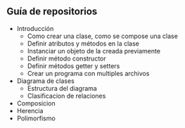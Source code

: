 ## Guía de repositorios

- Introducción
    - Como crear una clase, como se compose una clase
    - Definir atributos y métodos en la clase
    - Instanciar un objeto de la creada previamente
    - Definir método constructor
    - Definir métodos getter y setters
    - Crear un programa con multiples archivos
- Diagrama de clases
    - Estructura del diagrama
    - Clasificacion de relaciones
- Composicion
- Herencia
- Polimorfismo